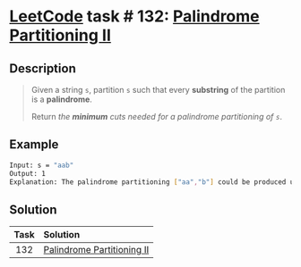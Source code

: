 # [LeetCode][leetcode] task # 132: [Palindrome Partitioning II][task]

Description
-----------

> Given a string `s`, partition `s` such that every **substring** of the partition is a **palindrome**.
> 
> Return _the **minimum** cuts needed for a palindrome partitioning of `s`_.

Example
-------

```sh
Input: s = "aab"
Output: 1
Explanation: The palindrome partitioning ["aa","b"] could be produced using 1 cut.
```

Solution
--------

| Task | Solution                               |
|:----:|:---------------------------------------|
| 132  | [Palindrome Partitioning II][solution] |


[leetcode]: <http://leetcode.com/>
[task]: <https://leetcode.com/problems/palindrome-partitioning-ii/>
[solution]: <https://github.com/wellaxis/praxis-leetcode/blob/main/src/main/java/com/witalis/praxis/leetcode/task/h2/p132/option/Practice.java>
